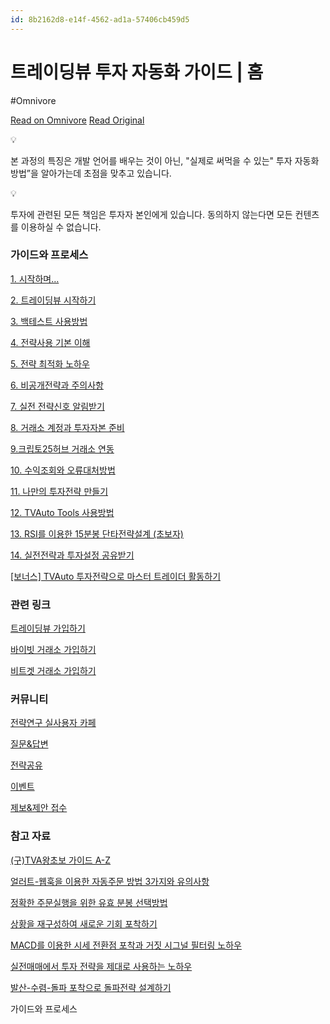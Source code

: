 ```yaml
---
id: 8b2162d8-e14f-4562-ad1a-57406cb459d5
---
```


# 트레이딩뷰 투자 자동화 가이드 | 홈
#Omnivore
 
[Read on Omnivore](https://omnivore.app/me/https-crypto-25-notion-site-e-21-b-32-f-1-a-0424628-a-9-ea-05-ed-1916dbfcfc6)
[Read Original](https://crypto25.notion.site/e21b32f1a0424628a9ea05ed532c629e?v=98acf917d176451a9862b2b46e8efdcf)
 
💡

본 과정의 특징은 개발 언어를 배우는 것이 아닌, "실제로 써먹을 수 있는" 투자 자동화 방법”을 알아가는데 초점을 맞추고 있습니다. 

💡

투자에 관련된 모든 책임은 투자자 본인에게 있습니다. 동의하지 않는다면 모든 컨텐츠를 이용하실 수 없습니다. 

### 가이드와 프로세스

[1\. 시작하며…](https://crypto25.notion.site/1-e8a6bcb555ea4f66ac19de83efce353a?pvs=25)

[2\. 트레이딩뷰 시작하기](https://crypto25.notion.site/2-413f68cf65c342ab968010324b517019?pvs=25)

[3\. 백테스트 사용방법](https://crypto25.notion.site/3-0a02229b3de04d2fac7d21d557734edd?pvs=25)

[4\. 전략사용 기본 이해](https://crypto25.notion.site/4-7c00046114a14335afff7aea727a9dec?pvs=25)

[5\. 전략 최적화 노하우](https://crypto25.notion.site/5-47c434707bdf407c97d532d03287271f?pvs=25)

[6\. 비공개전략과 주의사항](https://crypto25.notion.site/6-2d794861ba6d4da186964283c470a275?pvs=25)

[7\. 실전 전략신호 알림받기](https://crypto25.notion.site/7-4d8274fbe05c4f86b740ef66bdc39c62?pvs=25)

[8\. 거래소 계정과 투자자본 준비](https://crypto25.notion.site/8-6b2e0cdf780546bfbcf47a16d8ce2aa6?pvs=25)

[9.크립토25허브 거래소 연동](https://crypto25.notion.site/9-25-6aca8a244d1a4ee8b2ce278252fa09a4?pvs=25)

[10\. 수익조회와 오류대처방법 ](https://crypto25.notion.site/10-b345a59d260d4b21b5fdc8fccadcb85b?pvs=25)

[11\. 나만의 투자전략 만들기 ](https://crypto25.notion.site/11-aae857c8aa3d445ca69fc4e24b40f6de?pvs=25)

[12\. TVAuto Tools 사용방법](https://crypto25.notion.site/12-TVAuto-Tools-3651d7ab96d34c1993d433c0084ec36b?pvs=25)

[13\. RSI를 이용한 15분봉 단타전략설계 (초보자)](https://crypto25.notion.site/13-RSI-15-7f6695a371aa4fa2ba6e513a31b60bb8?pvs=25)

[14\. 실전전략과 투자설정 공유받기 ](https://crypto25.notion.site/14-4809e9b758644df186a900dbf06e24b2?pvs=25)

[\[보너스\] TVAuto 투자전략으로 마스터 트레이더 활동하기](https://crypto25.notion.site/TVAuto-0b7dfa43febe4e47bb473e5b5e670b79?pvs=25)

### 관련 링크

[트레이딩뷰 가입하기 ](https://kr.tradingview.com/?aff%5Fid=115444&source=tvautoguide)

[바이빗 거래소 가입하기](https://partner.bybit.com/b/tvaguide)

[비트겟 거래소 가입하기](https://partner.bitget.com/bg/tvautoguide)

### 커뮤니티

[전략연구 실사용자 카페](https://cafe.naver.com/crypto25)

[질문&답변](https://cafe.naver.com/ArticleList.nhn?search.clubid=30746300&search.menuid=23&search.boardtype=L)

[전략공유](https://cafe.naver.com/ArticleList.nhn?search.clubid=30746300&search.menuid=38&search.boardtype=L)

[이벤트](https://cafe.naver.com/ArticleList.nhn?search.clubid=30746300&search.menuid=15&search.boardtype=L)

[제보&제안 접수](https://forms.gle/BmihPKkfbw6oguoh8)

### 참고 자료

[(구)TVA왕초보 가이드 A-Z](https://cafe.naver.com/crypto25/848)

[얼러트-웹훅을 이용한 자동주문 방법 3가지와 유의사항](https://kr.tradingview.com/chart/BTCUSDT.P/HLftWVgO/)

[정확한 주문실행을 위한 유효 분봉 선택방법](https://kr.tradingview.com/chart/BTCUSDT.P/cYH870Tn/)

[상황을 재구성하여 새로운 기회 포착하기](https://kr.tradingview.com/chart/USDCUSDT.P/nNGSOyjM/)

[MACD를 이용한 시세 전환점 포착과 거짓 시그널 필터링 노하우](https://kr.tradingview.com/chart/ACHUSDT.P/yTiCom70/)

[실전매매에서 투자 전략을 제대로 사용하는 노하우](https://kr.tradingview.com/chart/MAGICUSDT.P/iuCruXiB/)

[발산-수렴-돌파 포착으로 돌파전략 설계하기](https://kr.tradingview.com/chart/BTCUSDT.P/QtoHWLFS/)

가이드와 프로세스